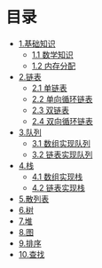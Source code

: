 # 目录
* [1.基础知识](1.0.md)
  * [1.1 数学知识](1.1.md)
  * [1.2 内存分配](1.2.md)
* [2.链表](2.0.md)
  * [2.1 单链表](2.1.md)
  * [2.2 单向循环链表](2.2.md)
  * [2.3 双链表](2.3.md)
  * [2.4 双向循环链表](2.4.md)
* [3.队列](3.0.md)
  * [3.1 数组实现队列](3.1.md)
  * [3.2 链表实现队列](3.2.md)
* [4.栈](4.0.md)
  * [4.1 数组实现栈](4.1.md)
  * [4.2 链表实现栈](4.2.md)
* [5.散列表]()
* [6.树]()
* [7.堆]()
* [8.图]()
* [9.排序]()
* [10.查找]()
